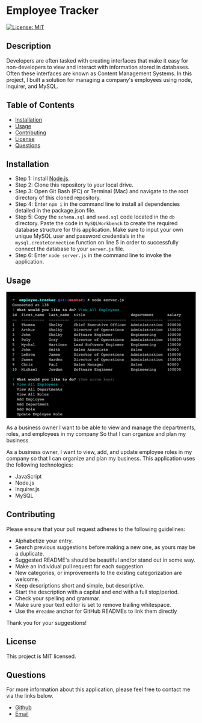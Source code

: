 # Employee Tracker

[![License: MIT](https://img.shields.io/badge/License-MIT-yellow.svg)](https://opensource.org/licenses/MIT)

## Description

Developers are often tasked with creating interfaces that make it easy for non-developers to view and interact with information stored in databases. Often these interfaces are known as Content Management Systems. In this project, I built a solution for managing a company's employees using node, inquirer, and MySQL.

## Table of Contents

* [Installation](#installation)
* [Usage](#usage)
* [Contributing](#contributing)
* [License](#license)
* [Questions](#questions)

## Installation

* Step 1: Install [Node.js](https://nodejs.org/).
* Step 2: Clone this repository to your local drive.
* Step 3: Open Git Bash (PC) or Terminal (Mac) and navigate to the root directory of this cloned repository.
* Step 4: Enter `npm i` in the command line to install all dependencies detailed in the package.json file.
* Step 5: Copy the `schema.sql` and `seed.sql` code located in the `db` directory. Paste the code in `MySQLWorkbench` to create the required database structure for this application. Make sure to input your own unique MySQL user and password credentials in the `mysql.createConnection` function on line 5 in order to successfully connect the database to your `server.js` file. 
* Step 6: Enter `node server.js` in the command line to invoke the application.

## Usage

![alttext](assets/screenshot.png "Application Screenshot")

As a business owner
I want to be able to view and manage the departments, roles, and employees in my company
So that I can organize and plan my business

As a business owner, I want to view, add, and update employee roles in my company so that I can organize and plan my business. This application uses the following technologies:

* JavaScript
* Node.js
* Inquirer.js
* MySQL

## Contributing

Please ensure that your pull request adheres to the following guidelines:

* Alphabetize your entry.
* Search previous suggestions before making a new one, as yours may be a duplicate.
* Suggested README's should be beautiful and/or stand out in some way.
* Make an individual pull request for each suggestion.
* New categories, or improvements to the existing categorization are welcome.
* Keep descriptions short and simple, but descriptive.
* Start the description with a capital and end with a full stop/period.
* Check your spelling and grammar.
* Make sure your text editor is set to remove trailing whitespace.
* Use the `#readme` anchor for GitHub READMEs to link them directly

Thank you for your suggestions!

## License

This project is MIT licensed.

## Questions

For more information about this application, please feel free to contact me via the links below.

- [Github](https://www.github.com/milehighcoder)
- [Email](mailto:mgmartnz@icloud.com)
